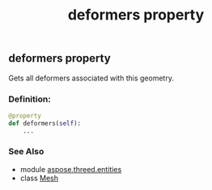 ﻿---
title: deformers property
second_title: Aspose.3D for Python via .NET API References
description: 
type: docs
weight: 190
url: /python-net/aspose.threed.entities/mesh/deformers/
is_root: false
---

## deformers property


Gets all deformers associated with this geometry.
### Definition:
```python
@property
def deformers(self):
    ...
```

### See Also
* module [aspose.threed.entities](../../)
* class [Mesh](/3d/python-net/aspose.threed.entities/mesh)
